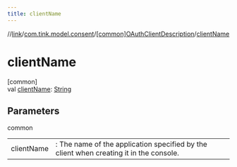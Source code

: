 ```yaml
---
title: clientName
---
```

//[link](../../../index.html)/[com.tink.model.consent](../index.html)/[[common]OAuthClientDescription](index.html)/[clientName](client-name.html)



# clientName



[common]\
val [clientName](client-name.html): [String](https://kotlinlang.org/api/latest/jvm/stdlib/kotlin/-string/index.html)



## Parameters


common

| | |
|---|---|
| clientName | : The name of the application specified by the client when creating it in the console. |




